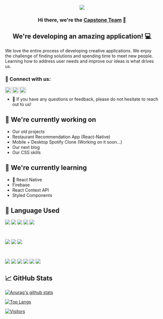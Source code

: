 <div align="center">

![](https://github.com/kyy-95631488/CallCenter/blob/main/assets/CapstonrTeam.gif)

</div>

<h3 align="center">
Hi there, we're the <a href="https://www.yushi.dev/" target="_blank" rel="noreferrer">Capstone Team</a> 👋
</h3>

<h2 align="center">
We're developing an amazing application! 💻
</h2>

We love the entire process of developing creative applications. We enjoy the challenge of finding solutions and spending time to meet new people. Learning how to address user needs and improve our ideas is what drives us.

### 🤝 Connect with us:

<a href="https://www.linkedin.com/in/yushi95/"><img align="left" src="https://raw.githubusercontent.com/yushi1007/yushi1007/main/images/linkedin.svg" alt="Capstone Team | LinkedIn" width="21px"/></a>
<a href="https://instagram.com/yushi.95"><img align="left" src="https://raw.githubusercontent.com/yushi1007/yushi1007/main/images/instagram.svg" alt="Capstone Team | Instagram" width="21px"/></a>
<a href="https://yushi95.medium.com/"><img align="left" src="https://raw.githubusercontent.com/yushi1007/yushi1007/main/images/medium.svg" alt="Capstone Team | Medium" width="21px"/></a>
</br>
- 💬 If you have any questions or feedback, please do not hesitate to reach out to us!

## 🔭 We're currently working on

- Our old projects
- Restaurant Recommendation App (React-Native)
- Mobile + Desktop Spotify Clone (Working on it soon...)
- Our next blog
- Our CSS skills

## 🌱 We're currently learning

- 📱 React Native
- Firebase
- React Context API
- Styled Components  

## 💼 Language Used

![](https://img.shields.io/badge/Code-Kotlin-informational?style=flat&logo=kotlin&color=7F52B8)
![](https://img.shields.io/badge/Code-JavaScript-informational?style=flat&logo=JavaScript&color=F7DF1E)
![](https://img.shields.io/badge/Code-Node.js-informational?style=flat&logo=Node.js&color=8CC84B)
![](https://img.shields.io/badge/Code-React-informational?style=flat&logo=react&color=61DAFB)
![](https://img.shields.io/badge/Code-Jupyter-informational?style=flat&logo=Jupyter&color=F37626)

</br>

![](https://img.shields.io/badge/Style-Bootstrap-informational?style=flat&logo=Bootstrap&color=7952B3)
![](https://img.shields.io/badge/Style-CSS3-informational?style=flat&logo=CSS3&color=1572B6)
![](https://img.shields.io/badge/Style-styled--components-informational?style=flat&logo=styled-components&color=DB7093)

</br>

![](https://img.shields.io/badge/Tools-Figma-informational?style=flat&logo=Figma&color=F24E1E)
![](https://img.shields.io/badge/Tools-NPM-informational?style=flat&logo=NPM&color=CB3837)
![](https://img.shields.io/badge/Tools-Heroku-informational?style=flat&logo=Heroku&color=430098)
![](https://img.shields.io/badge/Tools-Netlify-informational?style=flat&logo=netlify&color=00C7B7)
![](https://img.shields.io/badge/Tools-Git-informational?style=flat&logo=Git&color=F05032)
![](https://img.shields.io/badge/Tools-GitHub-informational?style=flat&logo=GitHub&color=181717)

## 📈 GitHub Stats 

[![Anurag's github stats](https://github-readme-stats.vercel.app/api?username=yushi1007)](https://github.com/yushi1007)

[![Top Langs](https://github-readme-stats.vercel.app/api/top-langs/?username=yushi1007&layout=compact)](https://github.com/yushi1007)

[![Visitors](https://visitor-badge.glitch.me/badge?page_id=yushi1007.yushi1007)](https://www.yushi.dev/)
